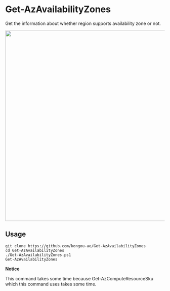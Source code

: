 # Get-AzAvailabilityZones

Get the information about whether region supports availability zone or not.

<img src="https://user-images.githubusercontent.com/3410186/87527241-cccc8080-c6c6-11ea-9ba7-0355ecda22b9.png" width="600px">

## Usage

```
git clone https://github.com/kongou-ae/Get-AzAvailabilityZones
cd Get-AzAvailabilityZones
./Get-AzAvailabilityZones.ps1
Get-AzAvailabilityZones
```
**Notice**

This command takes some time because Get-AzComputeResourceSku which this command uses takes some time.
